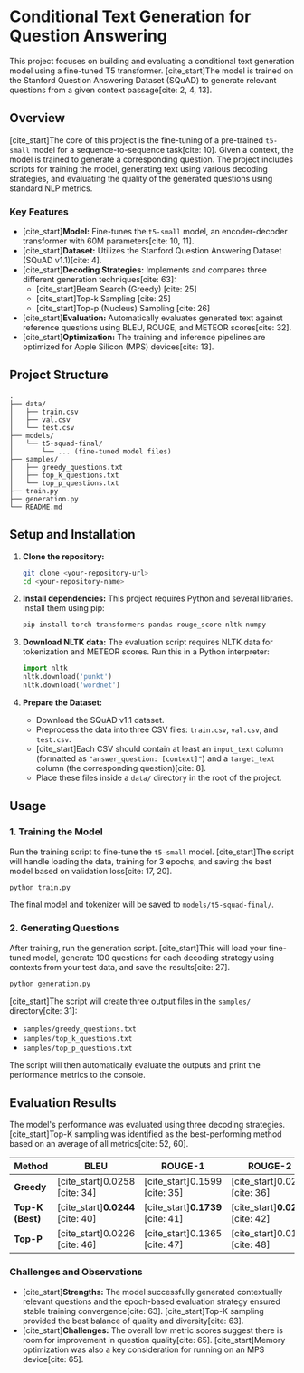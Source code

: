 # Conditional Text Generation for Question Answering

This project focuses on building and evaluating a conditional text generation model using a fine-tuned T5 transformer. [cite_start]The model is trained on the Stanford Question Answering Dataset (SQuAD) to generate relevant questions from a given context passage[cite: 2, 4, 13].

## Overview

[cite_start]The core of this project is the fine-tuning of a pre-trained `t5-small` model for a sequence-to-sequence task[cite: 10]. Given a context, the model is trained to generate a corresponding question. The project includes scripts for training the model, generating text using various decoding strategies, and evaluating the quality of the generated questions using standard NLP metrics.

### Key Features

* [cite_start]**Model:** Fine-tunes the `t5-small` model, an encoder-decoder transformer with 60M parameters[cite: 10, 11].
* [cite_start]**Dataset:** Utilizes the Stanford Question Answering Dataset (SQuAD v1.1)[cite: 4].
* [cite_start]**Decoding Strategies:** Implements and compares three different generation techniques[cite: 63]:
    * [cite_start]Beam Search (Greedy) [cite: 25]
    * [cite_start]Top-k Sampling [cite: 25]
    * [cite_start]Top-p (Nucleus) Sampling [cite: 26]
* [cite_start]**Evaluation:** Automatically evaluates generated text against reference questions using BLEU, ROUGE, and METEOR scores[cite: 32].
* [cite_start]**Optimization:** The training and inference pipelines are optimized for Apple Silicon (MPS) devices[cite: 13].

## Project Structure

```
.
├── data/
│   ├── train.csv
│   ├── val.csv
│   └── test.csv
├── models/
│   └── t5-squad-final/
│       └── ... (fine-tuned model files)
├── samples/
│   ├── greedy_questions.txt
│   ├── top_k_questions.txt
│   └── top_p_questions.txt
├── train.py
├── generation.py
└── README.md
```

## Setup and Installation

1.  **Clone the repository:**
    ```bash
    git clone <your-repository-url>
    cd <your-repository-name>
    ```

2.  **Install dependencies:**
    This project requires Python and several libraries. Install them using pip:
    ```bash
    pip install torch transformers pandas rouge_score nltk numpy
    ```

3.  **Download NLTK data:**
    The evaluation script requires NLTK data for tokenization and METEOR scores. Run this in a Python interpreter:
    ```python
    import nltk
    nltk.download('punkt')
    nltk.download('wordnet')
    ```

4.  **Prepare the Dataset:**
    * Download the SQuAD v1.1 dataset.
    * Preprocess the data into three CSV files: `train.csv`, `val.csv`, and `test.csv`.
    * [cite_start]Each CSV should contain at least an `input_text` column (formatted as `"answer_question: [context]"`) and a `target_text` column (the corresponding question)[cite: 8].
    * Place these files inside a `data/` directory in the root of the project.

## Usage

### 1. Training the Model

Run the training script to fine-tune the `t5-small` model. [cite_start]The script will handle loading the data, training for 3 epochs, and saving the best model based on validation loss[cite: 17, 20].

```bash
python train.py
```

The final model and tokenizer will be saved to `models/t5-squad-final/`.

### 2. Generating Questions

After training, run the generation script. [cite_start]This will load your fine-tuned model, generate 100 questions for each decoding strategy using contexts from your test data, and save the results[cite: 27].

```bash
python generation.py
```

[cite_start]The script will create three output files in the `samples/` directory[cite: 31]:
* `samples/greedy_questions.txt`
* `samples/top_k_questions.txt`
* `samples/top_p_questions.txt`

The script will then automatically evaluate the outputs and print the performance metrics to the console.

## Evaluation Results

The model's performance was evaluated using three decoding strategies. [cite_start]Top-K sampling was identified as the best-performing method based on an average of all metrics[cite: 52, 60].

| Method          | BLEU    | ROUGE-1 | ROUGE-2 | ROUGE-L | METEOR  |
| --------------- | ------- | ------- | ------- | ------- | ------- |
| **Greedy** | [cite_start]0.0258 [cite: 34] | [cite_start]0.1599 [cite: 35] | [cite_start]0.0256 [cite: 36] | [cite_start]0.1573 [cite: 37] | [cite_start]0.1344 [cite: 38] |
| **Top-K (Best)**| [cite_start]**0.0244** [cite: 40] | [cite_start]**0.1739** [cite: 41] | [cite_start]**0.0283** [cite: 42] | [cite_start]**0.1668** [cite: 43] | [cite_start]**0.1495** [cite: 44] |
| **Top-P** | [cite_start]0.0226 [cite: 46] | [cite_start]0.1365 [cite: 47] | [cite_start]0.0174 [cite: 48] | [cite_start]0.1320 [cite: 49] | [cite_start]0.1237 [cite: 50] |

### Challenges and Observations

* [cite_start]**Strengths:** The model successfully generated contextually relevant questions and the epoch-based evaluation strategy ensured stable training convergence[cite: 63]. [cite_start]Top-K sampling provided the best balance of quality and diversity[cite: 63].
* [cite_start]**Challenges:** The overall low metric scores suggest there is room for improvement in question quality[cite: 65]. [cite_start]Memory optimization was also a key consideration for running on an MPS device[cite: 65].
